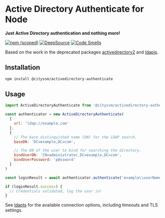 # Active Directory Authenticate for Node

**Just Active Directory authentication and nothing more!**

[![npm (scoped)](https://img.shields.io/npm/v/@cityssm/activedirectory-authenticate)](https://www.npmjs.com/package/@cityssm/activedirectory-authenticate)
[![DeepSource](https://app.deepsource.com/gh/cityssm/node-activedirectory-authenticate.svg/?label=active+issues&show_trend=true&token=EnG9kg7Sta5TI_shO2yCySdX)](https://app.deepsource.com/gh/cityssm/node-activedirectory-authenticate/)
[![Code Smells](https://sonarcloud.io/api/project_badges/measure?project=cityssm_node-activedirectory-authenticate&metric=code_smells)](https://sonarcloud.io/summary/new_code?id=cityssm_node-activedirectory-authenticate)

Based on the work in the deprecated packages
[activedirectory2](https://www.npmjs.com/package/activedirectory2) and
[ldapjs](https://www.npmjs.com/package/ldapjs).

## Installation

```sh
npm install @cityssm/activedirectory-authenticate
```

## Usage

```javascript
import ActiveDirectoryAuthenticate from '@cityssm/activedirectory-authenticate'

const authenticator = new ActiveDirectoryAuthenticate(
  {
    url: 'ldap://example.com'
  },
  {
    // The base distinguished name (DN) for the LDAP search.
    baseDN: 'DC=example,DC=com',

    // The DN of the user to bind for searching the directory.
    bindUserDN: 'CN=administrator,DC=example,DC=com',
    bindUserPassword: 'p@ssword'
  }
)

const loginResult = await authenticator.authenticate('example\\userName', 'pass123')

if (loginResult.success) {
  // Credentials validated, log the user in!
}
```

See [ldapts](https://www.npmjs.com/package/ldapts) for the available connection options,
including timeouts and TLS settings.
